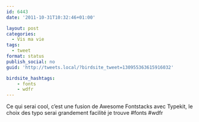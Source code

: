 ```yaml
---
id: 6443
date: '2011-10-31T10:32:46+01:00'

layout: post
categories:
  - Vis ma vie
tags:
  - tweet
format: status
publish_social: no
guid: 'http://tweets.local/?birdsite_tweet=130955363615916032'

birdsite_hashtags:
    - fonts
    - wdfr
---
```


Ce qui serai cool, c’est une fusion de Awesome Fontstacks avec Typekit, le choix des typo serai grandement facilité je trouve #fonts #wdfr